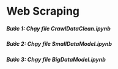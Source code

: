 # Web Scraping

##### Bước 1: Chạy file CrawlDataClean.ipynb
##### Bước 2: Chạy file SmallDataModel.ipynb
##### Bước 3: Chạy file BigDataModel.ipynb
